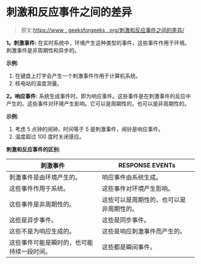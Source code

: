 # 刺激和反应事件之间的差异

> 原文:[https://www . geeksforgeeks . org/刺激和反应事件之间的差异/](https://www.geeksforgeeks.org/difference-between-stimulus-and-response-events/)

**1。刺激事件:**
在实时系统中，环境产生这种类型的事件，这些事件作用于环境。刺激事件是非周期性和异步的。

**示例:**

1.  在键盘上打字会产生一个刺激事件作用于计算机系统。
2.  核电站的温度测量。

**2。响应事件:**
系统生成事件时，即为响应事件。这些事件是在刺激事件的反应中产生的。这些事件对环境产生影响。它可以是周期性的，也可以是非周期性的。

**示例:**

1.  考虑 5 点钟的闹钟，时间等于 5 是刺激事件，闹铃是响应事件。
2.  温度超过 100 度时关闭感应。

**刺激和反应事件的区别:**

<center>

| 刺激事件 | RESPONSE EVENTs |
| --- | --- |
| 刺激事件是由环境产生的。 | 响应事件由系统生成。 |
| 这些事件作用于系统。 | 这些事件对环境产生影响。 |
| 这些事件是非周期性的。 | 这些可以是周期性的，也可以是非周期性的。 |
| 这些是异步事件。 | 这些是同步事件。 |
| 这些不是为响应生成的。 | 这些是响应刺激事件而产生的。 |
| 这些事件可能是瞬时的，也可能持续一段时间。 | 这些都是瞬间事件。 |

</center>